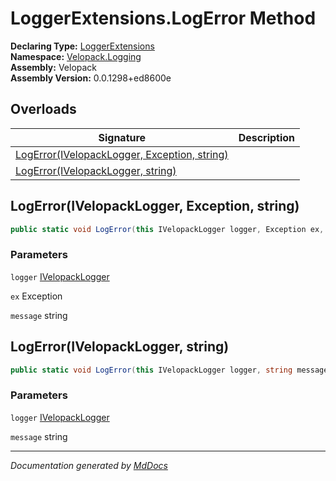 ﻿<!--  
  <auto-generated>   
    The contents of this file were generated by a tool.  
    Changes to this file may be list if the file is regenerated  
  </auto-generated>   
-->

# LoggerExtensions.LogError Method

**Declaring Type:** [LoggerExtensions](../index.md)  
**Namespace:** [Velopack.Logging](../../index.md)  
**Assembly:** Velopack  
**Assembly Version:** 0.0.1298+ed8600e

## Overloads

| Signature                                                                                 | Description |
| ----------------------------------------------------------------------------------------- | ----------- |
| [LogError(IVelopackLogger, Exception, string)](#logerrorivelopacklogger-exception-string) |             |
| [LogError(IVelopackLogger, string)](#logerrorivelopacklogger-string)                      |             |

## LogError(IVelopackLogger, Exception, string)

```csharp
public static void LogError(this IVelopackLogger logger, Exception ex, string message);
```

### Parameters

`logger`  [IVelopackLogger](../../IVelopackLogger/index.md)

`ex`  Exception

`message`  string

## LogError(IVelopackLogger, string)

```csharp
public static void LogError(this IVelopackLogger logger, string message);
```

### Parameters

`logger`  [IVelopackLogger](../../IVelopackLogger/index.md)

`message`  string

___

*Documentation generated by [MdDocs](https://github.com/ap0llo/mddocs)*
